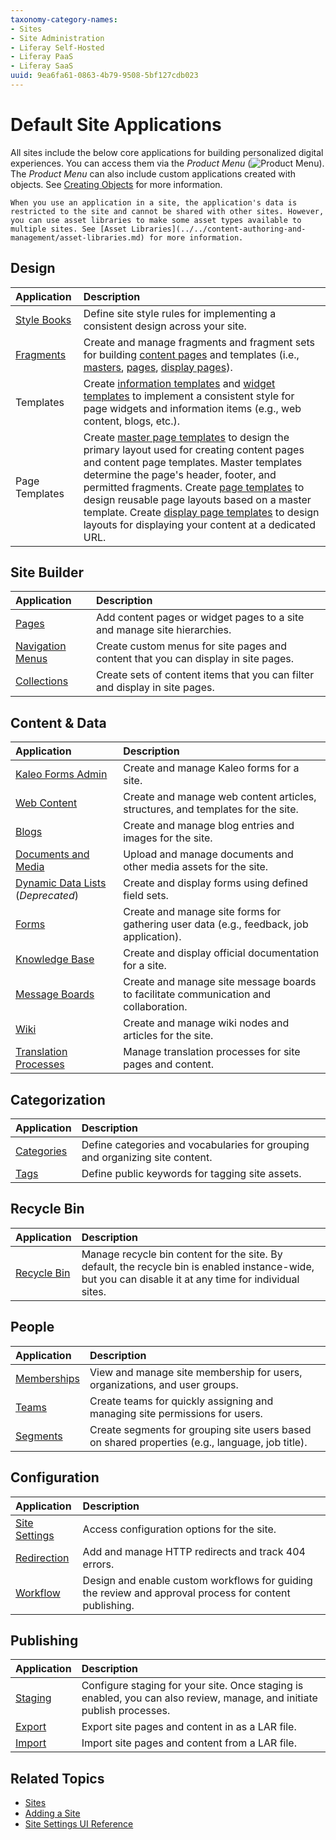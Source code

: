 ```yaml
---
taxonomy-category-names:
- Sites
- Site Administration
- Liferay Self-Hosted
- Liferay PaaS
- Liferay SaaS
uuid: 9ea6fa61-0863-4b79-9508-5bf127cdb023
---
```

# Default Site Applications

All sites include the below core applications for building personalized digital experiences. You can access them via the *Product Menu* (![Product Menu](../../images/icon-product-menu.png)). The *Product Menu* can also include custom applications created with objects. See [Creating Objects](../../liferay-development/objects/creating-and-managing-objects/creating-objects.md) for more information.

```{tip}
When you use an application in a site, the application's data is restricted to the site and cannot be shared with other sites. However, you can use asset libraries to make some asset types available to multiple sites. See [Asset Libraries](../../content-authoring-and-management/asset-libraries.md) for more information.
```

## Design

| Application | Description |
| :--- | :--- |
| [Style Books](../site-appearance/style-books/using-a-style-book-to-standardize-site-appearance.md) | Define site style rules for implementing a consistent design across your site. |
| [Fragments](../creating-pages/page-fragments-and-widgets/using-fragments.md) | Create and manage fragments and fragment sets for building [content pages](../creating-pages/using-content-pages.md) and templates (i.e., [masters](../creating-pages/defining-headers-and-footers/master-page-templates.md), [pages](../creating-pages/adding-pages/creating-a-page-template.md), [display pages](../displaying-content/using-display-page-templates.md)). |
| Templates | Create [information templates](../displaying-content/using-information-templates.md) and [widget templates](../creating-pages/page-fragments-and-widgets/using-widgets/styling-widgets/creating-a-widget-template.md) to implement a consistent style for page widgets and information items (e.g., web content, blogs, etc.). |
| Page Templates | Create [master page templates](../creating-pages/defining-headers-and-footers/master-page-templates.md) to design the primary layout used for creating content pages and content page templates. Master templates determine the page's header, footer, and permitted fragments. Create [page templates](../creating-pages/adding-pages/creating-a-page-template.md) to design reusable page layouts based on a master template. Create [display page templates](../displaying-content/using-display-page-templates.md) to design layouts for displaying your content at a dedicated URL. |

## Site Builder

| Application | Description |
| :--- | :--- |
| [Pages](../creating-pages.md) | Add content pages or widget pages to a site and manage site hierarchies.  |
| [Navigation Menus](../site-navigation/using-the-navigation-menus-application.md) | Create custom menus for site pages and content that you can display in site pages.  |
| [Collections](../../site-building/displaying-content/collections-and-collection-pages/about-collections-and-collection-pages.md) | Create sets of content items that you can filter and display in site pages. |

## Content & Data

| Application | Description |
| :--- | :--- |
| [Kaleo Forms Admin](../../process-automation/forms/kaleo-forms.md) | Create and manage Kaleo forms for a site. |
| [Web Content](../../content-authoring-and-management/web-content.md) | Create and manage web content articles, structures, and templates for the site. |
| [Blogs](../../content-authoring-and-management/blogs.md) | Create and manage blog entries and images for the site. |
| [Documents and Media](../../content-authoring-and-management/documents-and-media.md) | Upload and manage documents and other media assets for the site. |
| [Dynamic Data Lists](../../process-automation/forms/dynamic-data-lists.md) (*Deprecated*) | Create and display forms using defined field sets. |
| [Forms](../../process-automation/forms.md) | Create and manage site forms for gathering user data (e.g., feedback, job application). |
| [Knowledge Base](../../collaboration-and-social/knowledge-base.md) | Create and display official documentation for a site. |
| [Message Boards](../../collaboration-and-social/message-boards.md) | Create and manage site message boards to facilitate communication and collaboration. |
| [Wiki](../../collaboration-and-social/wiki.md) | Create and manage wiki nodes and articles for the site. |
| [Translation Processes](../../content-authoring-and-management/translating-pages-and-content.md) | Manage translation processes for site pages and content. |

## Categorization

| Application | Description |
| :--- | :--- |
| [Categories](../../content-authoring-and-management/tags-and-categories.md) | Define categories and vocabularies for grouping and organizing site content. |
| [Tags](../../content-authoring-and-management/tags-and-categories.md) | Define public keywords for tagging site assets. |

## Recycle Bin

| Application | Description |
| :--- | :--- |
| [Recycle Bin](../../content-authoring-and-management/recycle-bin.md) | Manage recycle bin content for the site. By default, the recycle bin is enabled instance-wide, but you can disable it at any time for individual sites. |

## People

| Application | Description |
| :--- | :--- |
| [Memberships](./site-membership.md) | View and manage site membership for users, organizations, and user groups. |
| [Teams](./site-membership/creating-teams-for-sites.md) | Create teams for quickly assigning and managing site permissions for users. |
| [Segments](./../personalizing-site-experience/segmentation/creating-and-managing-user-segments.md) | Create segments for grouping site users based on shared properties (e.g., language, job title).  |

## Configuration

| Application | Description |
| :--- | :--- |
| [Site Settings](../site-settings/site-settings-ui-reference.md) | Access configuration options for the site. |
| [Redirection](../site-settings/managing-site-urls/setting-up-redirects-and-404-tracking.md) | Add and manage HTTP redirects and track 404 errors. |
| [Workflow](../../process-automation/workflow.md) | Design and enable custom workflows for guiding the review and approval process for content publishing. |

## Publishing

| Application | Description |
| :--- | :--- |
| [Staging](../publishing-tools/staging.md) | Configure staging for your site. Once staging is enabled, you can also review, manage, and initiate publish processes. |
| [Export](./exporting-importing-site-pages-and-content.md) | Export site pages and content in as a LAR file. |
| [Import](./exporting-importing-site-pages-and-content.md) | Import site pages and content from a LAR file. |

## Related Topics

* [Sites](../sites.md)
* [Adding a Site](./adding-a-site.md)
* [Site Settings UI Reference](../site-settings/site-settings-ui-reference.md)
